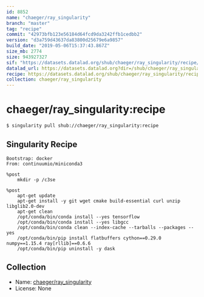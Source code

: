 ```yaml
---
id: 8852
name: "chaeger/ray_singularity"
branch: "master"
tag: "recipe"
commit: "42973bfb123e56184d64fcd9da3242ffb1cedbb2"
version: "d3a759d43637da83800d25679e6a9857"
build_date: "2019-05-06T15:37:43.867Z"
size_mb: 2774
size: 943927327
sif: "https://datasets.datalad.org/shub/chaeger/ray_singularity/recipe/2019-05-06-42973bfb-d3a759d4/d3a759d43637da83800d25679e6a9857.simg"
datalad_url: https://datasets.datalad.org?dir=/shub/chaeger/ray_singularity/recipe/2019-05-06-42973bfb-d3a759d4/
recipe: https://datasets.datalad.org/shub/chaeger/ray_singularity/recipe/2019-05-06-42973bfb-d3a759d4/Singularity
collection: chaeger/ray_singularity
---
```


# chaeger/ray_singularity:recipe

```bash
$ singularity pull shub://chaeger/ray_singularity:recipe
```

## Singularity Recipe

```singularity
Bootstrap: docker
From: continuumio/miniconda3

%post
    mkdir -p /c3se

%post 
    apt-get update
    apt-get install -y git wget cmake build-essential curl unzip libglib2.0-dev
    apt-get clean
    /opt/conda/bin/conda install --yes tensorflow
    /opt/conda/bin/conda install --yes libgcc
    /opt/conda/bin/conda clean --index-cache --tarballs --packages --yes
    /opt/conda/bin/pip install flatbuffers cython==0.29.0 numpy==1.15.4 ray[rllib]==0.6.6 
    /opt/conda/bin/pip uninstall -y dask
```

## Collection

 - Name: [chaeger/ray_singularity](https://github.com/chaeger/ray_singularity)
 - License: None

